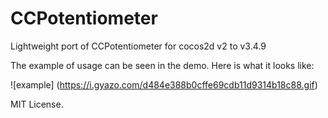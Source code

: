 # CCPotentiometer
Lightweight port of CCPotentiometer for cocos2d v2 to v3.4.9

The example of usage can be seen in the demo.
Here is what it looks like:

![example]
(https://i.gyazo.com/d484e388b0cffe69cdb11d9314b18c88.gif)

MIT License.
